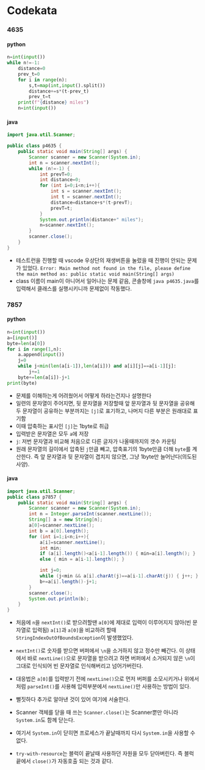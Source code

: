 # Codekata
### 4635
#### python
```python
n=int(input())
while n!=-1:
    distance=0
    prev_t=0
    for i in range(n):
        s,t=map(int,input().split())
        distance+=s*(t-prev_t)
        prev_t=t
    print(f"{distance} miles")
    n=int(input())
```
#### java
```java
import java.util.Scanner;

public class p4635 {
    public static void main(String[] args) {
        Scanner scanner = new Scanner(System.in);
        int n = scanner.nextInt();
        while (n!=-1) {
            int prevT=0;
            int distance=0;
            for (int i=0;i<n;i++){
                int s = scanner.nextInt();
                int t = scanner.nextInt();
                distance=distance+s*(t-prevT);
                prevT=t;
            }
            System.out.println(distance+" miles");
            n=scanner.nextInt();
        }
        scanner.close();
    }
}
```
- 테스트런을 진행할 때 vscode 우상단의 재생버튼을 눌렀을 때 진행이 안되는 문제가 있었다. 
`Error: Main method not found in the file, please define the main method as: public static void main(String[] args)`
- class 이름이 main이 아니어서 일어나는 문제 같음, 콘솔창에 `java p4635.java`를 입력해서 클래스를 실행시키니까 문제없이 작동했다. 

### 7857
#### python
```python
n=int(input())
a=[input()]
byte=len(a[0])
for i in range(1,n):
    a.append(input())
    j=0
    while j<min(len(a[i-1]),len(a[i])) and a[i][j]==a[i-1][j]: 
        j+=1
    byte+=len(a[i])-j+1
print(byte)
```
- 문제를 이해하는게 어려웠어서 어떻게 하라는건지나 설명한다
- 일련의 문자열이 주어지면, 뒷 문자열을 저장할때 앞 문자열과 뒷 문자열을 공유해 두 문자열이 공유하는 부분까지는 `[j]`로 표기하고, 나머지 다른 부분은 원래대로 표기함
- 이때 압축하는 표시인 `[j]`는 1byte로 취급
- 입력받은 문자열은 모두 `a`에 저장
- `j`: 저번 문자열과 비교해 처음으로 다른 글자가 나올때까지의 갯수 카운팅
- 원래 문자열의 길이에서 압축된 `j`만큼 빼고, 압축표기의 1byte만큼 더해 `byte`를 계산한다. 즉 앞 문자열과 뒷 문자열이 겹치지 않으면, 그냥 1byte만 늘어난다(의도된 사양). 

#### java
```java
import java.util.Scanner;
public class p7857 {
    public static void main(String[] args) {
        Scanner scanner = new Scanner(System.in);
        int n = Integer.parseInt(scanner.nextLine());
        String[] a = new String[n];
        a[0]=scanner.nextLine();
        int b = a[0].length();
        for (int i=1;i<n;i++){
            a[i]=scanner.nextLine();
            int min;
            if (a[i].length()<a[i-1].length()) { min=a[i].length(); }
            else { min = a[i-1].length(); }

            int j=0;
            while (j<min && a[i].charAt(j)==a[i-1].charAt(j)) { j++; }
            b+=a[i].length()-j+1;
        }
        scanner.close();
        System.out.println(b);
    }
}
```
- 처음에 `n`을 `nextInt()`로 받으려할땐 `a[0]`에 제대로 입력이 이루어지지 않아(빈 문자열로 입력됨) `a[1]`과 `a[0]`을 비교하려 할때 `StringIndexOutOfBoundsException`이 발생했었다. 
- `nextInt()`로 숫자를 받으면 버퍼에서 `\n`을 소거하지 않고 정수만 빼간다. 이 상태에서 바로 `nextLine()`으로 문자열을 받으려고 하면 버퍼에서 소거되지 않은 `\n`이 그대로 인식되어 빈 문자열로 인식해버리고 넘어가버린다. 
- 대응법은 `a[0]`를 입력받기 전에 `nextLine()`으로 먼저 버퍼를 소모시키거나 위에서처럼 `parseInt()`를 사용해 입력부분에서 `nextLine()`만 사용하는 방법이 있다. 

- 뻘짓하다 추가로 알아낸 것이 있어 여기에 서술한다. 
- Scanner 객체를 닫을 때 쓰는 `Scanner.close()`는 Scanner뿐만 아니라 `System.in`도 함께 닫는다. 
- 여기서 `System.in`이 닫히면 프로세스가 끝날때까지 다시 `System.in`을 사용할 수 없다. 
- `try-with-resource`는 블럭이 끝날때 사용하던 자원을 모두 닫아버린다. 즉 블럭 끝에서 `close()`가 자동호출 되는 것과 같다. 
